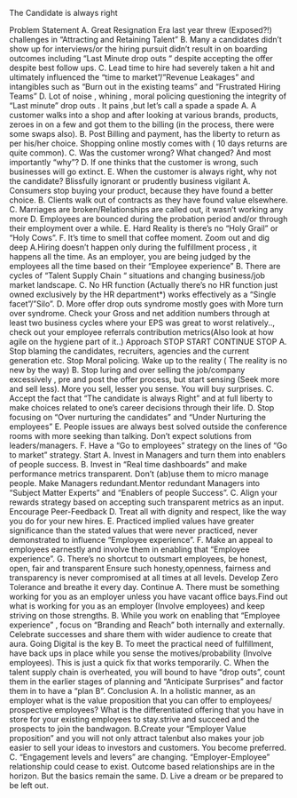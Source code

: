 The Candidate is always right

Problem Statement
A. Great Resignation Era last year threw (Exposed?!) challenges in “Attracting 
and Retaining Talent”
B. Many a candidates didn’t show up for interviews/or the hiring pursuit didn’t 
result in on boarding outcomes including “Last Minute drop outs “ despite 
accepting the offer despite best follow ups.
C. Lead time to hire had severely taken a hit and ultimately influenced the “time 
to market”/”Revenue Leakages” and intangibles such as “Burn out in the 
existing teams” and “Frustrated Hiring Teams”
D. Lot of noise , whining , moral policing questioning the integrity of “Last minute” 
drop outs . 
It pains ,but let’s call a spade a spade
A. A customer walks into a shop and after looking at various brands, products, 
zeroes in on a few and got them to the billing (in the process, there were 
some swaps also).
B. Post Billing and payment, has the liberty to return as per his/her choice. 
Shopping online mostly comes with ( 10 days returns are quite common).
C. Was the customer wrong? What changed? And most importantly “why”?
D. If one thinks that the customer is wrong, such businesses will go extinct.
E. When the customer is always right, why not the candidate?
Blissfully ignorant or prudently business vigilant
A. Consumers stop buying your product, because they have found a better choice.
B. Clients walk out of contracts as they have found value elsewhere.
C. Marriages are broken/Relationships are called out, it wasn’t working any more
D. Employees are bounced during the probation period and/or through their 
employment over a while.
E. Hard Reality is there’s no “Holy Grail” or “Holy Cows”.
F. It’s time to smell that coffee moment.
Zoom out and dig deep
A.Hiring doesn’t happen only during the fulfillment process , it happens all the time. As an 
employer, you are being judged by the employees all the time based on their “Employee 
experience”
B. There are cycles of “Talent Supply Chain “ situations and changing business/job market 
landscape.
C. No HR function (Actually there’s no HR function just owned exclusively by the HR department*) 
works effectively as a “Single facet”/”Silo”.
D. More offer drop outs syndrome mostly goes with More turn over syndrome. Check your Gross 
and net addition numbers through at least two business cycles where your EPS was great to worst 
relatively.., check out your employee referrals contribution metrics(Also look at how agile on the 
hygiene part of it..)
Approach
STOP
START
CONTINUE
STOP
A. Stop blaming the candidates, recruiters, agencies and the current generation etc. 
Stop Moral policing. Wake up to the reality ( The reality is no new by the way)
B. Stop luring and over selling the job/company excessively , pre and post the offer 
process, but start sensing (Seek more and sell less). More you sell, lesser you 
sense. You will buy surprises.
C. Accept the fact that “The candidate is always Right” and at full liberty to make 
choices related to one’s career decisions through their life.
D. Stop focusing on “Over nurturing the candidates” and “Under Nurturing the 
employees”
E. People issues are always best solved outside the conference rooms with more 
seeking than talking. Don’t expect solutions from leaders/managers.
F. Have a “Go to employees” strategy on the lines of “Go to market” strategy.
Start
A. Invest in Managers and turn them into enablers of people success. 
B. Invest in “Real time dashboards” and make performance metrics transparent. Don’t (ab)use 
them to micro manage people. Make Managers redundant.Mentor redundant Managers into 
“Subject Matter Experts” and “Enablers of people Success”. 
C. Align your rewards strategy based on accepting such transparent metrics as an input. 
Encourage Peer-Feedback
D. Treat all with dignity and respect, like the way you do for your new hires.
E. Practiced implied values have greater significance than the stated values that were never 
practiced, never demonstrated to influence “Employee experience”.
F. Make an appeal to employees earnestly and involve them in enabling that “Employee 
experience”. 
G. There’s no shortcut to outsmart employees, be honest, open, fair and transparent Ensure 
such honesty,openness, fairness and transparency is never compromised at all times at all 
levels. Develop Zero Tolerance and breathe it every day.
Continue
A. There must be something working for you as an employer unless you have vacant 
office bays.Find out what is working for you as an employer (Involve employees) and 
keep striving on those strengths. 
B. While you work on enabling that “Employee experience” , focus on “Branding and 
Reach” both internally and externally. Celebrate successes and share them with wider 
audience to create that aura. Going Digital is the key
B. To meet the practical need of fulfillment, have back ups in place while you sense the 
motives/probability (Involve employees). This is just a quick fix that works temporarily.
C. When the talent supply chain is overheated, you will bound to have “drop outs”, 
count them in the earlier stages of planning and “Anticipate Surprises” and factor them 
in to have a “plan B”.
Conclusion
A. In a holistic manner, as an employer what is the value proposition that you can offer to 
employees/ prospective employees? What is the differentiated offering that you have in store for 
your existing employees to stay.strive and succeed and the prospects to join the bandwagon.
B.Create your “Employer Value proposition” and you will not only attract talenbut also makes your 
job easier to sell your ideas to investors and customers. You become preferred.
C. “Engagement levels and levers” are changing. “Employer-Employee” relationship could cease 
to exist. Outcome based relationships are in the horizon. But the basics remain the same.
D. Live a dream or be prepared to be left out.